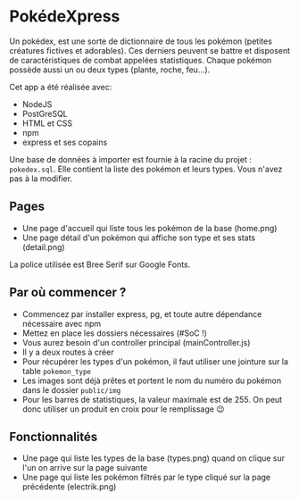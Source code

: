 # PokédeXpress

Un pokédex, est une sorte de dictionnaire de tous les pokémon (petites créatures fictives et adorables). Ces derniers peuvent se battre
et disposent de caractéristiques de combat appelées statistiques. Chaque pokémon possède aussi un ou deux types (plante, roche, feu...).

Cet app a été réalisée avec:
- NodeJS
- PostGreSQL
- HTML et CSS
- npm
- express et ses copains

Une base de données à importer est fournie à la racine du projet : `pokedex.sql`. Elle contient la liste des pokémon et leurs types. Vous n'avez pas à la modifier.

## Pages

- Une page d'accueil qui liste tous les pokémon de la base (home.png)
- Une page détail d'un pokémon qui affiche son type et ses stats (detail.png)

La police utilisée est Bree Serif sur Google Fonts.

## Par où commencer ?

- Commencez par installer express, pg, et toute autre dépendance nécessaire avec npm
- Mettez en place les dossiers nécessaires (#SoC !)
- Vous aurez besoin d'un controller principal (mainController.js)
- Il y a deux routes à créer
- Pour récupérer les types d'un pokémon, il faut utiliser une jointure sur la table `pokemon_type`
- Les images sont déjà prêtes et portent le nom du numéro du pokémon dans le dossier `public/img`
- Pour les barres de statistiques, la valeur maximale est de 255. On peut donc utiliser un produit en croix pour le remplissage :wink:

## Fonctionnalités
- Une page qui liste les types de la base (types.png) quand on clique sur l'un on arrive sur la page suivante
- Une page qui liste les pokémon filtrés par le type cliqué sur la page précédente (electrik.png)
